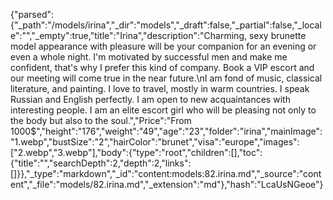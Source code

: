 {"parsed":{"_path":"/models/irina","_dir":"models","_draft":false,"_partial":false,"_locale":"","_empty":true,"title":"Irina","description":"Charming, sexy brunette model appearance with pleasure will be your companion for an evening or even a whole night. I'm motivated by successful men and make me confident, that's why I prefer this kind of company. Book a VIP escort and our meeting will come true in the near future.\nI am fond of music, classical literature, and painting. I love to travel, mostly in warm countries. I speak Russian and English perfectly. I am open to new acquaintances with interesting people. I am an elite escort girl who will be pleasing not only to the body but also to the soul.","Price":"From 1000$","height":"176","weight":"49","age":"23","folder":"irina","mainImage":"1.webp","bustSize":"2","hairColor":"brunet","visa":"europe","images":["2.webp","3.webp"],"body":{"type":"root","children":[],"toc":{"title":"","searchDepth":2,"depth":2,"links":[]}},"_type":"markdown","_id":"content:models:82.irina.md","_source":"content","_file":"models/82.irina.md","_extension":"md"},"hash":"LcaUsNGeoe"}